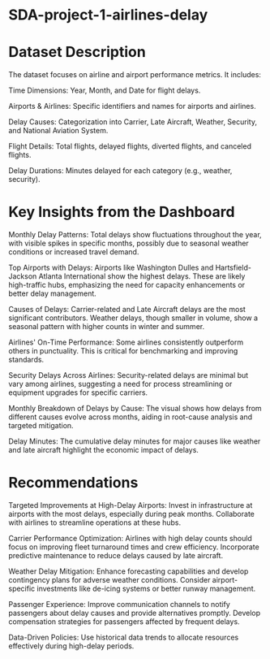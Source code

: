 # SDA-project-1-airlines-delay

# Dataset Description
The dataset focuses on airline and airport performance metrics. It includes:

Time Dimensions: Year, Month, and Date for flight delays.

Airports & Airlines: Specific identifiers and names for airports and airlines.

Delay Causes: Categorization into Carrier, Late Aircraft, Weather, Security, and National Aviation System.

Flight Details: Total flights, delayed flights, diverted flights, and canceled flights.

Delay Durations: Minutes delayed for each category (e.g., weather, security).

# Key Insights from the Dashboard

Monthly Delay Patterns: Total delays show fluctuations throughout the year, with visible spikes in specific months, possibly due to seasonal weather conditions or increased travel demand.

Top Airports with Delays: Airports like Washington Dulles and Hartsfield-Jackson Atlanta International show the highest delays. These are likely high-traffic hubs, emphasizing the need for capacity enhancements or better delay management.

Causes of Delays: Carrier-related and Late Aircraft delays are the most significant contributors. Weather delays, though smaller in volume, show a seasonal pattern with higher counts in winter and summer.

Airlines' On-Time Performance: Some airlines consistently outperform others in punctuality. This is critical for benchmarking and improving standards.

Security Delays Across Airlines: Security-related delays are minimal but vary among airlines, suggesting a need for process streamlining or equipment upgrades for specific carriers.

Monthly Breakdown of Delays by Cause: The visual shows how delays from different causes evolve across months, aiding in root-cause analysis and targeted mitigation.

Delay Minutes: The cumulative delay minutes for major causes like weather and late aircraft highlight the economic impact of delays.

# Recommendations

Targeted Improvements at High-Delay Airports: Invest in infrastructure at airports with the most delays, especially during peak months. Collaborate with airlines to streamline operations at these hubs.

Carrier Performance Optimization: Airlines with high delay counts should focus on improving fleet turnaround times and crew efficiency. Incorporate predictive maintenance to reduce delays caused by late aircraft.

Weather Delay Mitigation: Enhance forecasting capabilities and develop contingency plans for adverse weather conditions. Consider airport-specific investments like de-icing systems or better runway management.

Passenger Experience: Improve communication channels to notify passengers about delay causes and provide alternatives promptly. Develop compensation strategies for passengers affected by frequent delays.

Data-Driven Policies: Use historical data trends to allocate resources effectively during high-delay periods.
